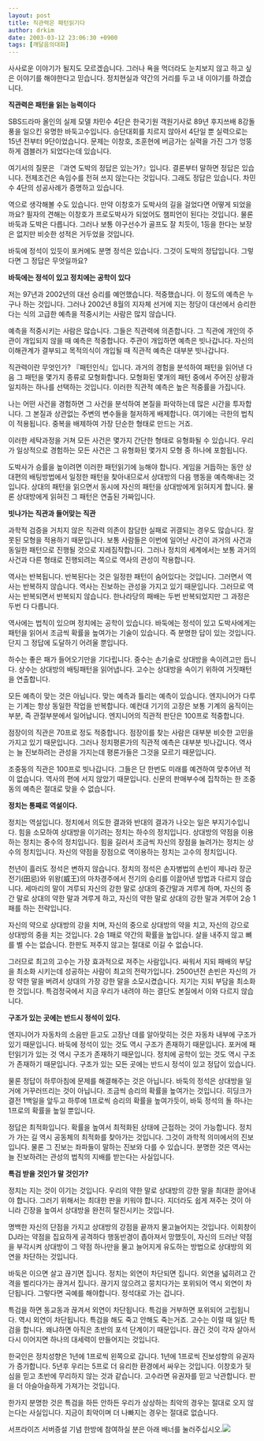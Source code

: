 ```yaml
---
layout: post
title: 직관력은 패턴읽기다
author: drkim
date: 2003-03-12 23:06:30 +0900
tags: [깨달음의대화]
---
```

사사로운 이야기가 될지도 모르겠습니다. 그러나 욕을 먹더라도 눈치보지 않고 하고 싶은 이야기를 해야한다고 믿습니다. 정치현실과 약간의 거리를 두고 내 이야기를 하겠습니다. 

**직관력은 패턴을 읽는 능력이다**

SBS드라마 올인의 실제 모델 차민수 4단은 한국기원 객원기사로 89년 후지쓰배 8강돌풍을 일으킨 유명한 바둑고수입니다. 승단대회를 치르지 않아서 4단일 뿐 실력으로는 15년 전부터 9단이었습니다. 문제는 이창호, 조훈현에 버금가는 실력을 가진 그가 엉뚱하게 갬블러가 되었다는데 있습니다.

여기서의 질문은 『과연 도박의 정답은 있는가?』입니다. 결론부터 말하면 정답은 있습니다. 전제조건은 속임수를 전혀 쓰지 않는다는 것입니다. 그래도 정답은 있습니다. 차민수 4단의 성공사례가 증명하고 있습니다. 

역으로 생각해볼 수도 있습니다. 만약 이창호가 도박사의 길을 걸었다면 어떻게 되었을까요? 필자의 견해는 이창호가 프로도박사가 되었어도 챔피언이 된다는 것입니다. 물론 바둑과 도박은 다릅니다. 그러나 보통 야구선수가 골프도 잘 치듯이, 1등을 한다는 보장은 없지만 비슷한 성적은 거두었을 것입니다. 

바둑에 정석이 있듯이 포커에도 분명 정석은 있습니다. 그것이 도박의 정답입니다. 그렇다면 그 정답은 무엇일까요? 

**바둑에는 정석이 있고 정치에는 공학이 있다**

저는 97년과 2002년의 대선 승리를 예언했습니다. 적중했습니다. 이 정도의 예측은 누구나 하는 것입니다. 그러나 2002년 8월의 지자체 선거에 지는 정당이 대선에서 승리한다는 식의 고급한 예측을 적중시키는 사람은 많지 않습니다. 

예측을 적중시키는 사람은 많습니다. 그들은 직관력에 의존합니다. 그 직관에 개인의 주관이 개입되지 않을 때 예측은 적중합니다. 주관이 개입하면 예측은 빗나갑니다. 자신의 이해관계가 결부되고 목적의식이 개입될 때 직관적 예측은 대부분 빗나갑니다. 

직관력이란 무엇인가? 『패턴인식』입니다. 과거의 경험을 분석하여 패턴을 읽어낸 다음 그 패턴을 몇가지 종류로 모형화합니다. 모형화된 몇개의 패턴 중에서 주어진 상황과 일치하는 하나를 선택하는 것입니다. 이러한 직관적 예측은 높은 적중률을 가집니다. 

나는 어떤 사건을 경험하면 그 사건을 분석하여 본질을 파악하는데 많은 시간을 투자합니다. 그 본질과 상관없는 주변의 변수들을 철저하게 배제합니다. 여기에는 극한의 법칙이 적용됩니다. 중복을 배제하여 가장 단순한 형태로 만드는 거죠. 

이러한 세탁과정을 거쳐 모든 사건은 몇가지 간단한 형태로 유형화될 수 있습니다. 우리가 일상적으로 경험하는 모든 사건은 그 유형화된 몇가지 모형 중 하나에 포함됩니다. 

도박사가 승률을 높이려면 이러한 패턴읽기에 능해야 합니다. 게임을 거듭하는 동안 상대편의 배팅방법에서 일정한 패턴을 찾아내므로서 상대방의 다음 행동을 예측해내는 것입니다. 상대의 패턴을 읽으면서 동시에 자신의 패턴을 상대방에게 읽혀지게 합니다. 물론 상대방에게 읽혀진 그 패턴은 연출된 가짜입니다. 

**빗나가는 직관과 들어맞는 직관**

과학적 검증을 거치지 않은 직관력 의존이 참담한 실패로 귀결되는 경우도 많습니다. 잘못된 모형을 적용하기 때문입니다. 보통 사람들은 이번에 일어난 사건이 과거의 사건과 동일한 패턴으로 진행될 것으로 지레짐작합니다. 그러나 정치의 세계에서는 보통 과거의 사건과 다른 형태로 진행되려는 쪽으로 역사의 관성이 작용합니다. 

역사는 반복됩니다. 반복된다는 것은 일정한 패턴이 숨어있다는 것입니다. 그러면서 역사는 반복하지 않습니다. 역사는 진보하는 관성을 가지고 있기 때문입니다. 그러므로 역사는 반복되면서 반복되지 않습니다. 한나라당의 패배는 두번 반복되었지만 그 과정은 두번 다 다릅니다. 

역사에는 법칙이 있으며 정치에는 공학이 있습니다. 바둑에는 정석이 있고 도박사에게는 패턴을 읽어서 조금씩 확률을 높여가는 기술이 있습니다. 즉 분명한 답이 있는 것입니다. 단지 그 정답에 도달하기 어려울 뿐입니다. 

하수는 좋은 패가 들어오기만을 기다립니다. 중수는 손기술로 상대방을 속이려고만 듭니다. 상수는 상대방의 배팅패턴을 읽어냅니다. 고수는 상대방을 속이기 위하여 거짓패턴을 연출합니다. 

모든 예측이 맞는 것은 아닙니다. 맞는 예측과 틀리는 예측이 있습니다. 엔지니어가 다루는 기계는 항상 동일한 작업을 반복합니다. 예컨대 기기의 고장은 보통 기계의 움직이는 부분, 즉 관절부분에서 일어납니다. 엔지니어의 직관적 판단은 100프로 적중합니다.

점장이의 직관은 70프로 정도 적중합니다. 점장이를 찾는 사람은 대부분 비슷한 고민을 가지고 있기 때문입니다. 그러나 정치평론가의 직관적 예측은 대부분 빗나갑니다. 역사는 늘 진보하려는 관성을 가지는데 평론가들은 그것을 모르기 때문입니다. 

조중동의 직관은 100프로 빗나갑니다. 그들은 단 한번도 미래를 예견하여 맞추어낸 적이 없습니다. 역사의 편에 서지 않았기 때문입니다. 신문의 판매부수에 집착하는 한 조중동의 예측은 절대로 맞을 수 없습니다. 

**정치는 통째로 역설이다.**

정치는 역설입니다. 정치에서 의도한 결과와 반대의 결과가 나오는 일은 부지기수입니다. 힘을 소모하여 상대방을 이기려는 정치는 하수의 정치입니다. 상대방의 약점을 이용하는 정치는 중수의 정치입니다. 힘을 길러서 조금씩 자신의 장점을 늘려가는 정치는 상수의 정치입니다. 자신의 약점을 장점으로 역이용하는 정치는 고수의 정치입니다. 

천년이 흘러도 정석은 변하지 않습니다. 정치의 정석은 손자병법의 손빈이 제나라 장군 전기(田忌)와 위왕(威王)의 마차경주에서 전기의 승리를 이끌어낸 방법과 다르지 않습니다. 세마리의 말이 겨루되 자신의 강한 말로 상대의 중간말과 겨루게 하며, 자신의 중간 말로 상대의 약한 말과 겨루게 하고, 자신의 약한 말로 상대의 강한 말과 겨루어 2승 1패를 하는 전략입니다. 

자신의 약으로 상대방의 강을 치며, 자신의 중으로 상대방의 약을 치고, 자신의 강으로 상대방의 중을 치는 것입니다. 2승 1패로 약간의 확률을 높입니다. 살을 내주지 않고 뼈를 벨 수는 없습니다. 한판도 져주지 않고는 절대로 이길 수 없습니다. 

그러므로 최고의 고수는 가장 효과적으로 져주는 사람입니다. 싸워서 지되 패배의 부담을 최소화 시키는데 성공하는 사람이 최고의 전략가입니다. 2500년전 손빈은 자신의 가장 약한 말을 버려서 상대의 가장 강한 말을 소모시켰습니다. 지기는 지되 부담을 최소화 한 것입니다. 특검정국에서 지금 우리가 내려야 하는 결단도 본질에서 이와 다르지 않습니다. 

**구조가 있는 곳에는 반드시 정석이 있다.**

엔지니어가 자동차의 소음만 듣고도 고장난 데를 알아맞히는 것은 자동차 내부에 구조가 있기 때문입니다. 바둑에 정석이 있는 것도 역시 구조가 존재하기 때문입니다. 포커에 패턴읽기가 있는 것 역시 구조가 존재하기 때문입니다. 정치에 공학이 있는 것도 역시 구조가 존재하기 때문입니다. 구조가 있는 모든 곳에는 반드시 정석이 있고 정답이 있습니다. 

물론 정답이 하루아침에 문제를 해결해주는 것은 아닙니다. 바둑의 정석은 상대방을 일거에 거꾸러뜨리는 것이 아닙니다. 조금씩 승리의 확률을 높여가는 것입니다. 히딩크가 결전 1백일을 앞두고 하루에 1프로씩 승리의 확률을 높여가듯이, 바둑 정석의 돌 하나는 1프로의 확률을 높일 뿐입니다. 

정답은 최적화입니다. 확률을 높여서 최적화된 상태에 근접하는 것이 가능합니다. 정치가 가는 길 역시 공동체의 최적화를 찾아가는 것입니다. 그것이 과학적 의미에서의 진보입니다. 물론 그 진보는 좌파들이 말하는 진보와 다를 수 있습니다. 분명한 것은 역사는 늘 진보하려는 관성의 법칙의 지배를 받는다는 사실입니다.

**특검 받을 것인가 말 것인가?**

정치는 지는 것이 이기는 것입니다. 우리의 약한 말로 상대방의 강한 말을 최대한 끌어내야 합니다. 그러기 위해서는 최대한 판을 키워야 합니다. 지더라도 쉽게 져주는 것이 아니라 긴장을 높여서 상대방을 완전히 탈진시키는 것입니다. 

명백한 자신의 단점을 가지고 상대방의 강점을 끝까지 물고늘어지는 것입니다. 이회창이 DJ라는 약점을 집요하게 공격하다 행동반경이 좁아져서 망했듯이, 자신의 드러난 약점을 부각시켜 상대방이 그 약점 하나만을 물고 늘어지게 유도하는 방법으로 상대방의 외연을 차단하는 것입니다. 

바둑은 이으면 살고 끊기면 집니다. 정치는 외연이 차단되면 집니다. 외연을 넓히려고 간격을 벌리다가는 끊겨서 집니다. 끊기지 않으려고 뭉치다가는 포위되어 역시 외연이 차단됩니다. 그렇다면 곡예를 해야합니다. 정석대로 가는 겁니다. 

특검을 하면 동교동과 끊겨서 외연이 차단됩니다. 특검을 거부하면 포위되어 고립됩니다. 역시 외연이 차단됩니다. 특검을 해도 죽고 안해도 죽는거죠. 고수는 이럴 때 일단 특검을 합니다. 왜냐하면 아직은 초반의 포석 단계이기 때문입니다. 끊긴 것이 각자 살아서 다시 이어지면 하나의 대세력이 만들어지는 것입니다. 

한국인은 정치성향은 1년에 1프로씩 왼쪽으로 갑니다. 1년에 1프로씩 진보성향의 유권자가 증가합니다. 5년후 우리는 5프로 더 유리한 환경에서 싸우는 것입니다. 이창호가 뒷심을 믿고 초반에 무리하지 않는 것과 같습니다. 고수라면 유권자를 믿고 낙관합니다. 판을 더 아슬아슬하게 가져가는 것입니다. 

한가지 분명한 것은 특검을 하든 안하든 우리가 상상하는 최악의 경우는 절대로 오지 않는다는 사실입니다. 지금이 최악이며 더 나빠지는 경우는 절대로 없습니다. 


  서프라이즈 서버증설 기념 한방에 참여하실 분은 아래 배너를 눌러주십시오.![](http://www.seoprise.com/jboard/data/img/binary/adadaaaopy.gif)